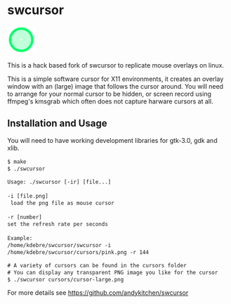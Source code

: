 # swcursor

![swcursor example screenshot](cursors/cursor-large.png)

This is a hack based fork of swcursor to replicate mouse overlays on linux.

This is a simple software cursor for X11 environments, it creates an
overlay window with an (large) image that follows the cursor
around. You will need to arrange for your normal cursor to be hidden,
or screen record using ffmpeg's kmsgrab which often does not capture
harware cursors at all.


## Installation and Usage

You will need to have working development libraries for gtk-3.0,
gdk and xlib.


```
$ make
$ ./swcursor

```

```
Usage: ./swcursor [-ir] [file...]

-i [file.png]
 load the png file as mouse cursor

-r [number]
set the refresh rate per seconds

Example:
/home/kdebre/swcursor/swcursor -i /home/kdebre/swcursor/cursors/pink.png -r 144
```

```
# A variety of cursors can be found in the cursors folder
# You can display any transparent PNG image you like for the cursor
$ ./swcursor cursors/cursor-large.png
```

For more details see
https://github.com/andykitchen/swcursor
